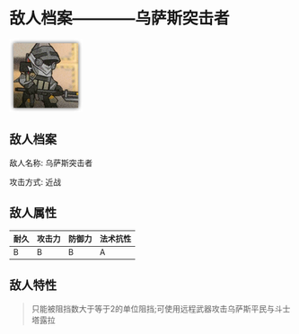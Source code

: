 # 敌人档案————乌萨斯突击者

![乌萨斯突击者](./eneIcons/乌萨斯突击者.png)

## 敌人档案

敌人名称: 乌萨斯突击者

攻击方式: 近战

## 敌人属性

| 耐久      | 攻击力  | 防御力 | 法术抗性 |
|---------|------|-----|------|
| B | B | B | A |

## 敌人特性
> 只能被阻挡数大于等于2的单位阻挡;可使用远程武器攻击乌萨斯平民与斗士塔露拉
